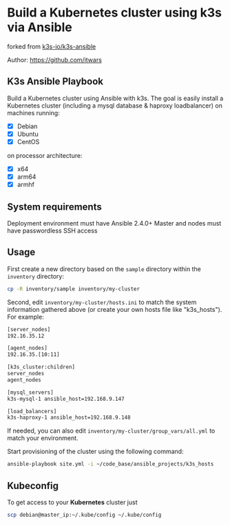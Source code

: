 # Build a Kubernetes cluster using k3s via Ansible
forked from [k3s-io/k3s-ansible](https://github.com/k3s-io/k3s-ansible)

Author: <https://github.com/itwars>

## K3s Ansible Playbook

Build a Kubernetes cluster using Ansible with k3s. The goal is easily install a Kubernetes cluster (including a mysql database & haproxy loadbalancer) on machines running:

- [X] Debian
- [X] Ubuntu
- [X] CentOS

on processor architecture:

- [X] x64
- [X] arm64
- [X] armhf

## System requirements

Deployment environment must have Ansible 2.4.0+
Master and nodes must have passwordless SSH access

## Usage

First create a new directory based on the `sample` directory within the `inventory` directory:

```bash
cp -R inventory/sample inventory/my-cluster
```

Second, edit `inventory/my-cluster/hosts.ini` to match the system information gathered above (or create your own hosts file like "k3s_hosts"). For example:

```bash
[server_nodes]
192.16.35.12

[agent_nodes]
192.16.35.[10:11]

[k3s_cluster:children]
server_nodes
agent_nodes

[mysql_servers]
k3s-mysql-1 ansible_host=192.168.9.147

[load_balancers]
k3s-haproxy-1 ansible_host=192.168.9.148

```

If needed, you can also edit `inventory/my-cluster/group_vars/all.yml` to match your environment.

Start provisioning of the cluster using the following command:

```bash
ansible-playbook site.yml -i ~/code_base/ansible_projects/k3s_hosts
```

## Kubeconfig

To get access to your **Kubernetes** cluster just

```bash
scp debian@master_ip:~/.kube/config ~/.kube/config
```
